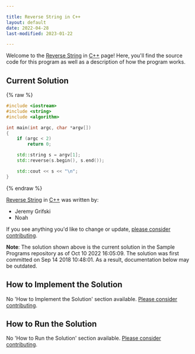 ```yaml
---

title: Reverse String in C++
layout: default
date: 2022-04-28
last-modified: 2023-01-22

---
```


Welcome to the [Reverse String](https://sampleprograms.io/projects/reverse-string) in [C++](https://sampleprograms.io/languages/c-plus-plus) page! Here, you'll find the source code for this program as well as a description of how the program works.

## Current Solution

{% raw %}

```c++
#include <iostream>
#include <string>
#include <algorithm>

int main(int argc, char *argv[])
{
    if (argc < 2)
        return 0;

    std::string s = argv[1];
    std::reverse(s.begin(), s.end());

    std::cout << s << "\n";
}
```

{% endraw %}

[Reverse String](https://sampleprograms.io/projects/reverse-string) in [C++](https://sampleprograms.io/languages/c-plus-plus) was written by:

- Jeremy Grifski
- Noah

If you see anything you'd like to change or update, [please consider contributing](https://github.com/TheRenegadeCoder/sample-programs).

**Note**: The solution shown above is the current solution in the Sample Programs repository as of Oct 10 2022 16:05:09. The solution was first committed on Sep 14 2018 10:48:01. As a result, documentation below may be outdated.

## How to Implement the Solution

No 'How to Implement the Solution' section available. [Please consider contributing](https://github.com/TheRenegadeCoder/sample-programs-website).

## How to Run the Solution

No 'How to Run the Solution' section available. [Please consider contributing](https://github.com/TheRenegadeCoder/sample-programs-website).